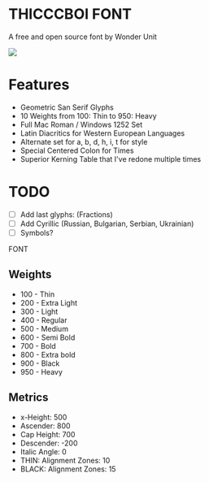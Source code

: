 # THICCCBOI FONT
A free and open source font by Wonder Unit

![](https://raw.githubusercontent.com/wonderunit/font-thicccboi/master/images/thicccboi%20font%20display.png)

# Features

* Geometric San Serif Glyphs
* 10 Weights from 100: Thin to 950: Heavy
* Full Mac Roman / Windows 1252 Set
* Latin Diacritics for Western European Languages
* Alternate set for a, b, d, h, i, t for style
* Special Centered Colon for Times
* Superior Kerning Table that I've redone multiple times

# TODO

- [ ] Add last glyphs: (Fractions)
- [ ] Add Cyrillic (Russian, Bulgarian, Serbian, Ukrainian)
- [ ] Symbols?
  
FONT

## Weights

* 100 - Thin
* 200 - Extra Light
* 300 - Light
* 400 - Regular
* 500 - Medium
* 600 - Semi Bold
* 700 - Bold
* 800 - Extra bold
* 900 - Black
* 950 - Heavy

## Metrics

* x-Height: 500
* Ascender: 800
* Cap Height: 700
* Descender: -200
* Italic Angle: 0
* THIN: Alignment Zones: 10
* BLACK: Alignment Zones: 15
